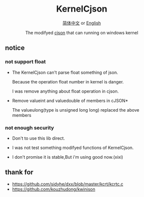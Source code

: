 <div align="center">

# KernelCjson

[简体中文](README-zh.md) or [English](README.md)  

The modifyed [cjson](https://github.com/DaveGamble/cJSON) that can running on windows kernel

</div>

## notice
### not support float
- The KernelCjson can't parse float something of json.

  Because the operation float number in kernel is danger.
  
  I was remove anything about float operation in cjson.

- Remove valueint and valuedouble of members in cJSON* 

  The valueulong(type is unsigned long long) replaced the above members

### not enough security
- Don't to use this lib direct.

- I was not test something modifyed functions of KernelCjson.

- I don't promise it is stable,But i'm using good now.(xixi)

## thank for
- https://github.com/sidyhe/dxx/blob/master/kcrt/kcrtc.c
- https://github.com/kouzhudong/kwinjson
